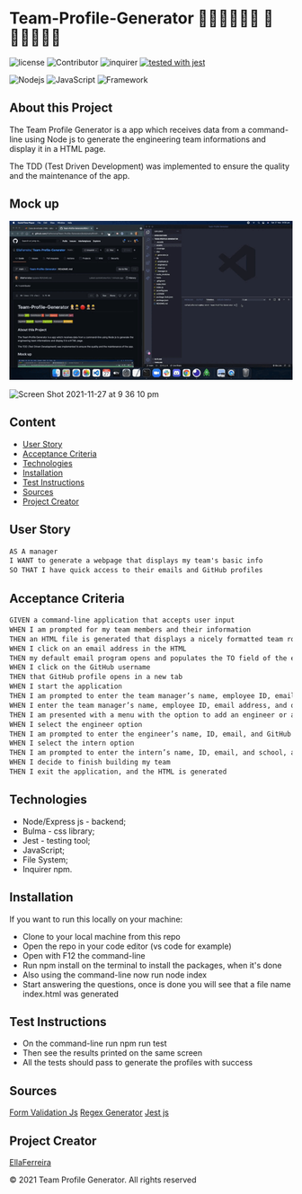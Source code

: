 # Team-Profile-Generator 👷🏻‍♂️👷🏿‍♀️ 🔴 👷🏽👷🏿‍♂️

![license](https://img.shields.io/github/license/EllaFerreira/Team-Profile-Generator)
![Contributor](https://img.shields.io/badge/Contributors-1-red.svg)
![inquirer](https://img.shields.io/badge/npm-inquirer-red.svg)
[![tested with jest](https://img.shields.io/badge/tested_with-jest-99424f.svg)](https://github.com/facebook/jest)

![Nodejs](https://img.shields.io/badge/AppWith-NodeJS-green.svg)
![JavaScript](https://img.shields.io/badge/AppWith-ExpressJS-green.svg)
![Framework](https://img.shields.io/badge/Framework-Bulma-blue.svg)

## About this Project

The Team Profile Generator is a app which receives data from a command-line using Node js to generate the engineering team informations and display it in a HTML page.

The TDD (Test Driven Development) was implemented to ensure the quality and the maintenance of the app.

## Mock up


![Video](./assets/img/video.gif)

![Screen Shot 2021-11-27 at 9 36 10 pm](https://user-images.githubusercontent.com/84433857/143679574-df43da97-f773-4885-a3f4-9b7e2812e929.png)



## Content

- [User Story](#user-story)
- [Acceptance Criteria](#acceptance-criteria)
- [Technologies](#technologies)
- [Installation](#installation)
- [Test Instructions](#test-instructions)
- [Sources](#sources)
- [Project Creator](#project-creator)

## User Story

```md
AS A manager
I WANT to generate a webpage that displays my team's basic info
SO THAT I have quick access to their emails and GitHub profiles
```

## Acceptance Criteria

```md
GIVEN a command-line application that accepts user input
WHEN I am prompted for my team members and their information
THEN an HTML file is generated that displays a nicely formatted team roster based on user input
WHEN I click on an email address in the HTML
THEN my default email program opens and populates the TO field of the email with the address
WHEN I click on the GitHub username
THEN that GitHub profile opens in a new tab
WHEN I start the application
THEN I am prompted to enter the team manager’s name, employee ID, email address, and office number
WHEN I enter the team manager’s name, employee ID, email address, and office number
THEN I am presented with a menu with the option to add an engineer or an intern or to finish building my team
WHEN I select the engineer option
THEN I am prompted to enter the engineer’s name, ID, email, and GitHub username, and I am taken back to the menu
WHEN I select the intern option
THEN I am prompted to enter the intern’s name, ID, email, and school, and I am taken back to the menu
WHEN I decide to finish building my team
THEN I exit the application, and the HTML is generated
```

## Technologies

- Node/Express js - backend;
- Bulma - css library;
- Jest - testing tool;
- JavaScript;
- File System;
- Inquirer npm.

## Installation

If you want to run this locally on your machine:

- Clone to your local machine from this repo
- Open the repo in your code editor (vs code for example)
- Open with F12 the command-line
- Run npm install on the terminal to install the packages, when it's done
- Also using the command-line now run node index
- Start answering the questions, once is done you will see that a file name index.html was generated

## Test Instructions

- On the command-line run npm run test
- Then see the results printed on the same screen
- All the tests should pass to generate the profiles with success

## Sources

[Form Validation Js](https://www.w3resource.com/javascript/form/email-validation.php)
[Regex Generator](https://regex-generator.olafneumann.org/?sampleText=this.id%20&flags=i&onlyPatterns=false&matchWholeLine=false&selection=)
[Jest js](https://jestjs.io/docs/getting-started)

## Project Creator

[EllaFerreira](https://github.com/EllaFerreira)

© 2021 Team Profile Generator. All rights reserved
